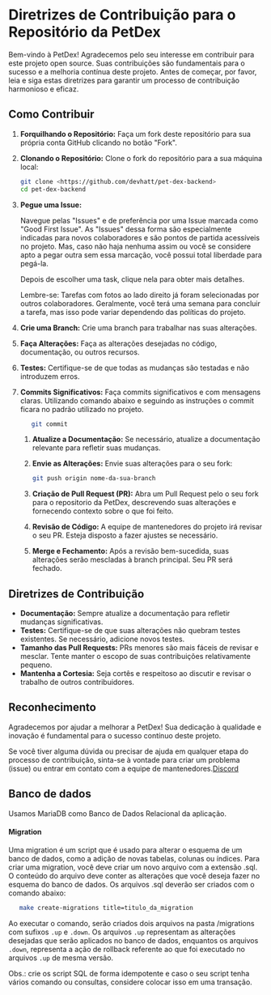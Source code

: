 # Diretrizes de Contribuição para o Repositório da PetDex

Bem-vindo à PetDex! Agradecemos pelo seu interesse em contribuir para este projeto open source. Suas contribuições são fundamentais para o sucesso e a melhoria contínua deste projeto. Antes de começar, por favor, leia e siga estas diretrizes para garantir um processo de contribuição harmonioso e eficaz.

## Como Contribuir

1. **Forquilhando o Repositório:** Faça um fork deste repositório para sua própria conta GitHub clicando no botão "Fork".
2. **Clonando o Repositório:** Clone o fork do repositório para a sua máquina local:

   ```bash
   git clone <https://github.com/devhatt/pet-dex-backend>
   cd pet-dex-backend
   ```

3. **Pegue uma Issue:**

   Navegue pelas "Issues" e de preferência por uma Issue marcada como "Good First Issue". As "Issues" dessa forma são especialmente indicadas para novos colaboradores e são pontos de partida acessíveis no projeto. Mas, caso não haja nenhuma assim ou você se considere apto a pegar outra sem essa marcação, você possui total liberdade para pegá-la.

   Depois de escolher uma task, clique nela para obter mais detalhes.

   Lembre-se:
   Tarefas com fotos ao lado direito já foram selecionadas por outros colaboradores.
   Geralmente, você terá uma semana para concluir a tarefa, mas isso pode variar dependendo das políticas do projeto.

4. **Crie uma Branch:** Crie uma branch para trabalhar nas suas alterações.

5. **Faça Alterações:** Faça as alterações desejadas no código, documentação, ou outros recursos.
6. **Testes:** Certifique-se de que todas as mudanças são testadas e não introduzem erros.
7. **Commits Significativos:** Faça commits significativos e com mensagens claras. Utilizando comando abaixo e seguindo as instruções o commit ficara no padrão utilizado no projeto.

   ```bash
      git commit
   ```

   1. **Atualize a Documentação:** Se necessário, atualize a documentação relevante para refletir suas mudanças.
   2. **Envie as Alterações:** Envie suas alterações para o seu fork:

      ```bash
      git push origin nome-da-sua-branch

      ```

   3. **Criação de Pull Request (PR):** Abra um Pull Request pelo o seu fork para o repositorio da PetDex, descrevendo suas alterações e fornecendo contexto sobre o que foi feito.
   4. **Revisão de Código:** A equipe de mantenedores do projeto irá revisar o seu PR. Esteja disposto a fazer ajustes se necessário.
   5. **Merge e Fechamento:** Após a revisão bem-sucedida, suas alterações serão mescladas à branch principal. Seu PR será fechado.

## Diretrizes de Contribuição

- **Documentação:** Sempre atualize a documentação para refletir mudanças significativas.
- **Testes:** Certifique-se de que suas alterações não quebram testes existentes. Se necessário, adicione novos testes.
- **Tamanho das Pull Requests:** PRs menores são mais fáceis de revisar e mesclar. Tente manter o escopo de suas contribuições relativamente pequeno.
- **Mantenha a Cortesia:** Seja cortês e respeitoso ao discutir e revisar o trabalho de outros contribuidores.

## Reconhecimento

Agradecemos por ajudar a melhorar a PetDex! Sua dedicação à qualidade e inovação é fundamental para o sucesso contínuo deste projeto.

Se você tiver alguma dúvida ou precisar de ajuda em qualquer etapa do processo de contribuição, sinta-se à vontade para criar um problema (issue) ou entrar em contato com a equipe de mantenedores.[Discord](discord.gg/3gsMAEumEd)

## Banco de dados

Usamos MariaDB como Banco de Dados Relacional da aplicação.

#### Migration

Uma migration é um script que é usado para alterar o esquema de um banco de dados, como a adição de novas tabelas, colunas ou índices.
Para criar uma migration, você deve criar um novo arquivo com a extensão .sql. O conteúdo do arquivo deve conter as alterações que você deseja fazer no esquema do banco de dados.
Os arquivos .sql deverão ser criados com o comando abaixo:

```bash
   make create-migrations title=titulo_da_migration
```

Ao executar o comando, serão criados dois arquivos na pasta /migrations com sufixos `.up` e `.down`. Os arquivos `.up` representam as alterações desejadas que serão aplicados no banco de dados, enquantos os arquivos `.down`, representa a ação de rollback referente ao que foi executado no arquivos `.up` de mesma versão.

Obs.: crie os script SQL de forma idempotente e caso o seu script tenha vários comando ou consultas, considere colocar isso em uma transação.
